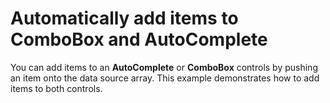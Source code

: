 Automatically add items to ComboBox and AutoComplete
=======================================================

You can add items to an __AutoComplete__ or __ComboBox__ controls by pushing an item onto the data source array. This example demonstrates how to add items to both controls.
